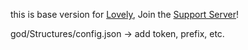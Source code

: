 this is base version for [Lovely](https://top.gg/bot/952100568615227412), Join the [Support Server](https://discord.gg/CTtCSbZ6um)!

god/Structures/config.json -> add token, prefix, etc.
